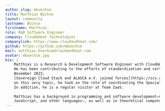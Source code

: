```yaml
---
author_slug: mbuechse
title: Matthias Büchse
layout: community
lastname: Büchse
firstname: Matthias
role: R&D Software Engineer
company: Cloud&Heat Technologies
companylink: https://www.cloudandheat.com/
github: https://github.com/mbuechse
mail: matthias.buechse@cloudandheat.com
avatar: mbuechse.jpg
bio: |
    Matthias is a Research & Development Software Engineer with Cloud&Heat Technologies in Dresden.
    He has been contributing to the efforts of standardization and certification since April 2023. When, in
    November 2023,
    [Sovereign Cloud Stack and ALASCA e.V. joined forces](https://scs.community/2023/11/27/joint-standardization/)
    on this very topic, he took on the role of coordinating the Special Interest Group _Standardization/Certification_,
    In addition, he is a regular visitor at Team IaaS.
    
    Matthias has a background in programming and software development—mostly in Python, but also Go,
    JavaScript, and other languages—, as well as in theoretical computer science, which he graduated in.
---
```

